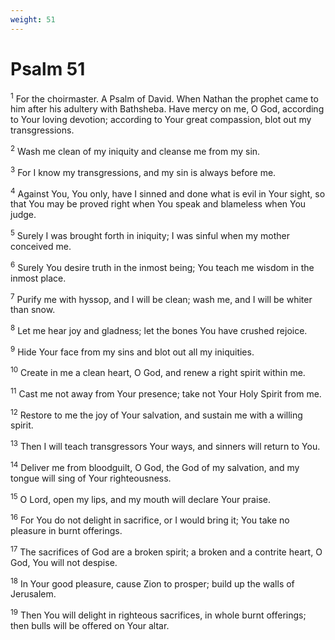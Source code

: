 ```yaml
---
weight: 51
---
```


# Psalm 51

<sup>1</sup> For the choirmaster. A Psalm of David. When Nathan the prophet came to him after his adultery with Bathsheba. Have mercy on me, O God, according to Your loving devotion; according to Your great compassion, blot out my transgressions. 

<sup>2</sup> Wash me clean of my iniquity and cleanse me from my sin. 

<sup>3</sup> For I know my transgressions, and my sin is always before me. 

<sup>4</sup> Against You, You only, have I sinned and done what is evil in Your sight, so that You may be proved right when You speak and blameless when You judge. 

<sup>5</sup> Surely I was brought forth in iniquity; I was sinful when my mother conceived me. 

<sup>6</sup> Surely You desire truth in the inmost being; You teach me wisdom in the inmost place. 

<sup>7</sup> Purify me with hyssop, and I will be clean; wash me, and I will be whiter than snow. 

<sup>8</sup> Let me hear joy and gladness; let the bones You have crushed rejoice. 

<sup>9</sup> Hide Your face from my sins and blot out all my iniquities. 

<sup>10</sup> Create in me a clean heart, O God, and renew a right spirit within me. 

<sup>11</sup> Cast me not away from Your presence; take not Your Holy Spirit from me. 

<sup>12</sup> Restore to me the joy of Your salvation, and sustain me with a willing spirit. 

<sup>13</sup> Then I will teach transgressors Your ways, and sinners will return to You. 

<sup>14</sup> Deliver me from bloodguilt, O God, the God of my salvation, and my tongue will sing of Your righteousness. 

<sup>15</sup> O Lord, open my lips, and my mouth will declare Your praise. 

<sup>16</sup> For You do not delight in sacrifice, or I would bring it; You take no pleasure in burnt offerings. 

<sup>17</sup> The sacrifices of God are a broken spirit; a broken and a contrite heart, O God, You will not despise. 

<sup>18</sup> In Your good pleasure, cause Zion to prosper; build up the walls of Jerusalem. 

<sup>19</sup> Then You will delight in righteous sacrifices, in whole burnt offerings; then bulls will be offered on Your altar. 



